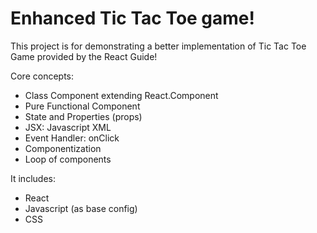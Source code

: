 <h1>Enhanced Tic Tac Toe game!</h1>

This project is for demonstrating a better implementation of Tic Tac Toe Game provided by the React Guide!

Core concepts:
- Class Component extending React.Component
- Pure Functional Component
- State and Properties (props)
- JSX: Javascript XML
- Event Handler: onClick
- Componentization
- Loop of components

It includes:
- React
- Javascript (as base config)
- CSS
